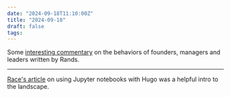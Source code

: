 ```yaml
---
date: "2024-09-18T11:10:00Z"
title: "2024-09-18"
draft: false
tags:
---
```


Some [interesting commentary](https://randsinrepose.com/archives/words-on-founder-mode/) on the behaviors of founders, managers and leaders written by Rands.

---

[Race's article](https://racedorsey.com/posts/2024/jupyter-notebook-hugo/) on using Jupyter notebooks with Hugo was a helpful intro to the landscape.
